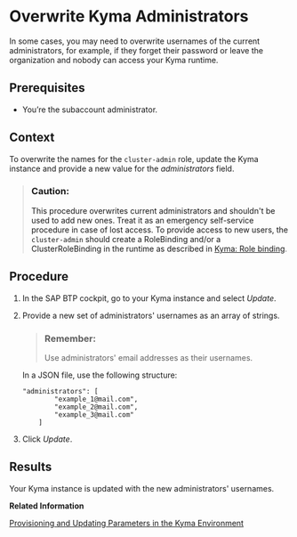 <!-- loiodf7f9d7dedf84f1a8f2fda4e86ad4950 -->

# Overwrite Kyma Administrators

In some cases, you may need to overwrite usernames of the current administrators, for example, if they forget their password or leave the organization and nobody can access your Kyma runtime.



<a name="loiodf7f9d7dedf84f1a8f2fda4e86ad4950__prereq_fv1_t2l_nrb"/>

## Prerequisites

-   You’re the subaccount administrator.




<a name="loiodf7f9d7dedf84f1a8f2fda4e86ad4950__context_znd_tld_4rb"/>

## Context

To overwrite the names for the `cluster-admin` role, update the Kyma instance and provide a new value for the *administrators* field.

> ### Caution:  
> This procedure overwrites current administrators and shouldn't be used to add new ones. Treat it as an emergency self-service procedure in case of lost access. To provide access to new users, the `cluster-admin` should create a RoleBinding and/or a ClusterRoleBinding in the runtime as described in [Kyma: Role binding](https://kyma-project.io/#/04-operation-guides/security/sec-02-authorization-in-kyma?id=role-binding).



<a name="loiodf7f9d7dedf84f1a8f2fda4e86ad4950__steps_vbl_cxh_3rb"/>

## Procedure

1.  In the SAP BTP cockpit, go to your Kyma instance and select *Update*.

2.  Provide a new set of administrators' usernames as an array of strings.

    > ### Remember:  
    > Use administrators' email addresses as their usernames.

    In a JSON file, use the following structure:

    ```
    "administrators": [
            "example_1@mail.com",
            "example_2@mail.com",
            "example_3@mail.com"
        ]
    ```

3.  Click *Update*.




<a name="loiodf7f9d7dedf84f1a8f2fda4e86ad4950__result_qzy_nsz_1pb"/>

## Results

Your Kyma instance is updated with the new administrators' usernames.

**Related Information**  


[Provisioning and Updating Parameters in the Kyma Environment](provisioning-and-updating-parameters-in-the-kyma-environment-e2e13bf.md "You can configure the cluster parameters in the Kyma environment.")

